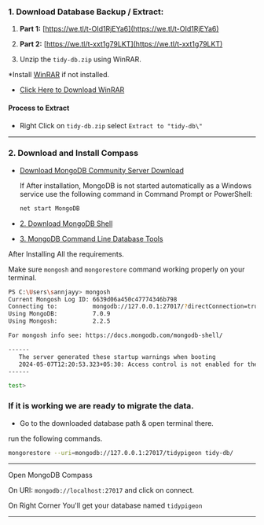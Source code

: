 
### 1. Download Database Backup / Extract: 
1. **Part 1:** [https://we.tl/t-OId1RjEYa6](https://we.tl/t-OId1RjEYa6)
2. **Part 2:** [https://we.tl/t-xxt1g79LKT](https://we.tl/t-xxt1g79LKT)

3. Unzip the `tidy-db.zip` using WinRAR.

*Install [WinRAR](https://www.win-rar.com/download.html?&L=0) if not installed.

- [Click Here to Download WinRAR](https://www.win-rar.com/fileadmin/winrar-versions/winrar/winrar-x64-700.exe)


#### Process to Extract
-  Right Click on `tidy-db.zip` select `Extract to "tidy-db\"`

---

### 2. Download and Install Compass

- [Download MongoDB Community Server Download](https://www.mongodb.com/try/download/community)

    If After installation, MongoDB is not started automatically as a Windows service use the following command in Command Prompt or PowerShell:

    ```bash
    net start MongoDB
    ```


- [2. Download MongoDB Shell](https://www.mongodb.com/try/download/shell)

- [3. MongoDB Command Line Database Tools](https://www.mongodb.com/try/download/database-tools)





After Installing All the requirements. 

Make sure `mongosh` and `mongorestore` command working properly on your terminal.


```bash
PS C:\Users\sannjayy> mongosh
Current Mongosh Log ID: 6639d06a450c47774346b798
Connecting to:          mongodb://127.0.0.1:27017/?directConnection=true&serverSelectionTimeoutMS=2000&appName=mongosh+2.2.5
Using MongoDB:          7.0.9
Using Mongosh:          2.2.5

For mongosh info see: https://docs.mongodb.com/mongodb-shell/

------
   The server generated these startup warnings when booting
   2024-05-07T12:20:53.323+05:30: Access control is not enabled for the database. Read and write access to data and configuration is unrestricted
------

test>
```



### If it is working we are ready to migrate the data.

- Go to the downloaded database path & open terminal there.

run the following commands.

```bash
mongorestore --uri=mongodb://127.0.0.1:27017/tidypigeon tidy-db/
```

----
Open MongoDB Compass

On URI: `mongodb://localhost:27017` and click on connect.

On Right Corner You'll get your database named `tidypigeon`


---

